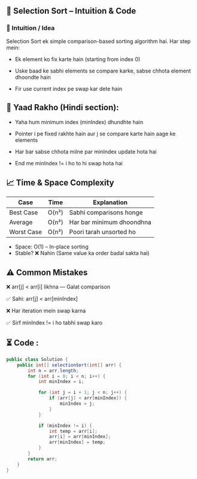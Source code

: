 ## 📌 Selection Sort – Intuition & Code
### 🧠 Intuition / Idea
Selection Sort ek simple comparison-based sorting algorithm hai. Har step mein:

- Ek element ko fix karte hain (starting from index 0)

- Uske baad ke sabhi elements se compare karke, sabse chhota element dhoondte hain

- Fir use current index pe swap kar dete hain

## 🧠 Yaad Rakho (Hindi section):
- Yaha hum minimum index (minIndex) dhundhte hain

- Pointer i pe fixed rakhte hain aur j se compare karte hain aage ke elements

- Har bar sabse chhota milne par minIndex update hota hai

- End me minIndex != i ho to hi swap hota hai

## 📈 Time & Space Complexity

| Case       | Time  | Explanation               |
| ---------- | ----- | ------------------------- |
| Best Case  | O(n²) | Sabhi comparisons honge   |
| Average    | O(n²) | Har bar minimum dhoondhna |
| Worst Case | O(n²) | Poori tarah unsorted ho   |

- Space: O(1) – In-place sorting
- Stable? ❌ Nahin (Same value ka order badal sakta hai)

## ⚠️ Common Mistakes
❌ arr[j] < arr[i] likhna — Galat comparison

✅ Sahi: arr[j] < arr[minIndex]

❌ Har iteration mein swap karna

✅ Sirf minIndex != i ho tabhi swap karo

## ⏳ Code :

```java
public class Solution {
    public int[] selectionSort(int[] arr) {
        int n = arr.length;
        for (int i = 0; i < n; i++) {
            int minIndex = i;

            for (int j = i + 1; j < n; j++) {
                if (arr[j] < arr[minIndex]) {
                    minIndex = j;
                }
            }

            if (minIndex != i) {
                int temp = arr[i];
                arr[i] = arr[minIndex];
                arr[minIndex] = temp;
            }
        }
        return arr;
    }
}
```
